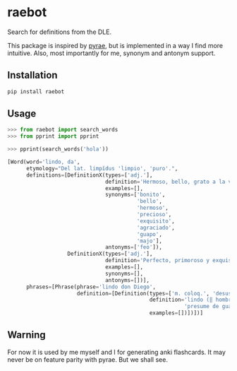 # raebot

Search for definitions from the DLE.

This package is inspired by [pyrae](https://github.com/nachocho/pyrae), but is implemented in a way I find more
intuitive. Also, most importantly for me, synonym and antonym support.

## Installation

```bash
pip install raebot
```

## Usage

```python
>>> from raebot import search_words
>>> from pprint import pprint

>>> pprint(search_words('hola'))

[Word(word='lindo, da',
      etymology="Del lat. limpĭdus 'limpio', 'puro'.",
      definitions=[DefinitionX(types=['adj.'],
                               definition='Hermoso, bello, grato a la vista.',
                               examples=[],
                               synonyms=['bonito',
                                         'bello',
                                         'hermoso',
                                         'precioso',
                                         'exquisito',
                                         'agraciado',
                                         'guapo',
                                         'majo'],
                               antonyms=['feo']),
                   DefinitionX(types=['adj.'],
                               definition='Perfecto, primoroso y exquisito.',
                               examples=[],
                               synonyms=[],
                               antonyms=[])],
      phrases=[Phrase(phrase='lindo don Diego',
                      definition=[Definition(types=['m. coloq.', 'desus.'],
                                             definition='lindo (‖ hombre que '
                                                        'presume de guapo).',
                                             examples=[])])])]
```

## Warning

For now it is used by me myself and I for generating anki flashcards. It may never be on feature parity with pyrae. But we shall see.
